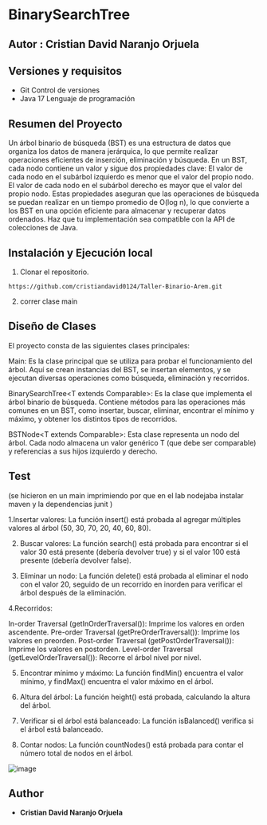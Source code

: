 # BinarySearchTree

## Autor : Cristian David Naranjo Orjuela

## Versiones y requisitos
- Git  Control de versiones
- Java 17  Lenguaje de programación


## Resumen del Proyecto
Un árbol binario de búsqueda (BST) es una estructura de datos que organiza los datos de manera jerárquica, lo que permite realizar operaciones eficientes de inserción, eliminación y búsqueda. En un BST, cada nodo contiene un valor y sigue dos propiedades clave:
El valor de cada nodo en el subárbol izquierdo es menor que el valor del propio nodo.
El valor de cada nodo en el subárbol derecho es mayor que el valor del propio nodo.
Estas propiedades aseguran que las operaciones de búsqueda se puedan realizar en un tiempo promedio de O(log n), lo que convierte a los BST en una opción eficiente para almacenar y recuperar datos ordenados. Haz que tu implementación sea compatible con la API de colecciones de Java.




## Instalación y Ejecución local

1. Clonar el repositorio.
 ```
https://github.com/cristiandavid0124/Taller-Binario-Arem.git
  ```

2. correr clase  main 







## Diseño de Clases

El proyecto consta de las siguientes clases principales:

Main: Es la clase principal que se utiliza para probar el funcionamiento del árbol. Aquí se crean instancias del BST, se insertan elementos, y se ejecutan diversas operaciones como búsqueda, eliminación y recorridos.

BinarySearchTree<T extends Comparable<T>>: Es la clase que implementa el árbol binario de búsqueda. Contiene métodos para las operaciones más comunes en un BST, como insertar, buscar, eliminar, encontrar el mínimo y máximo, y obtener los distintos tipos de recorridos.

BSTNode<T extends Comparable<T>>: Esta clase representa un nodo del árbol. Cada nodo almacena un valor genérico T (que debe ser comparable) y referencias a sus hijos izquierdo y derecho.





## Test 
(se hicieron en un main imprimiendo por que en el lab nodejaba instalar maven y la dependencias junit )

1.Insertar valores:
La función insert() está probada al agregar múltiples valores al árbol (50, 30, 70, 20, 40, 60, 80).


2. Buscar valores:
La función search() está probada para encontrar si el valor 30 está presente (debería devolver true) y si el valor 100 está presente (debería devolver false).

3. Eliminar un nodo:
La función delete() está probada al eliminar el nodo con el valor 20, seguido de un recorrido en inorden para verificar el árbol después de la eliminación.

4.Recorridos:

In-order Traversal (getInOrderTraversal()): Imprime los valores en orden ascendente.
Pre-order Traversal (getPreOrderTraversal()): Imprime los valores en preorden.
Post-order Traversal (getPostOrderTraversal()): Imprime los valores en postorden.
Level-order Traversal (getLevelOrderTraversal()): Recorre el árbol nivel por nivel.

 5. Encontrar mínimo y máximo:
La función findMin() encuentra el valor mínimo, y findMax() encuentra el valor máximo en el árbol.

6. Altura del árbol:
La función height() está probada, calculando la altura del árbol.

7. Verificar si el árbol está balanceado:
La función isBalanced() verifica si el árbol está balanceado.

9. Contar nodos:
La función countNodes() está probada para contar el número total de nodos en el árbol.


![image](https://github.com/user-attachments/assets/0f9f1f0b-daff-4505-ad06-7122d8188342)



## Author

* **Cristian David Naranjo Orjuela** 

